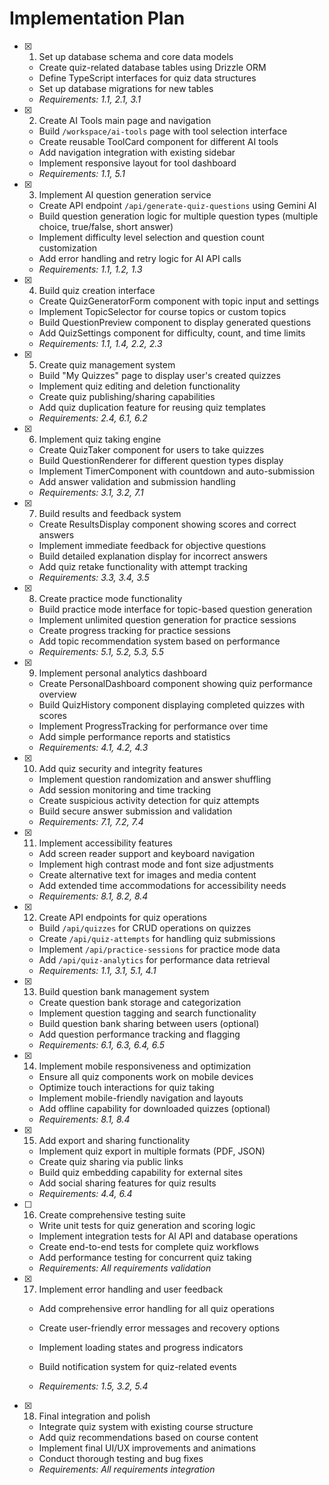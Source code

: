 # Implementation Plan

- [x] 1. Set up database schema and core data models


  - Create quiz-related database tables using Drizzle ORM
  - Define TypeScript interfaces for quiz data structures
  - Set up database migrations for new tables
  - _Requirements: 1.1, 2.1, 3.1_


- [x] 2. Create AI Tools main page and navigation

  - Build `/workspace/ai-tools` page with tool selection interface
  - Create reusable ToolCard component for different AI tools
  - Add navigation integration with existing sidebar
  - Implement responsive layout for tool dashboard
  - _Requirements: 1.1, 5.1_

- [x] 3. Implement AI question generation service


  - Create API endpoint `/api/generate-quiz-questions` using Gemini AI
  - Build question generation logic for multiple question types (multiple choice, true/false, short answer)
  - Implement difficulty level selection and question count customization
  - Add error handling and retry logic for AI API calls
  - _Requirements: 1.1, 1.2, 1.3_

- [x] 4. Build quiz creation interface




  - Create QuizGeneratorForm component with topic input and settings
  - Implement TopicSelector for course topics or custom topics
  - Build QuestionPreview component to display generated questions
  - Add QuizSettings component for difficulty, count, and time limits
  - _Requirements: 1.1, 1.4, 2.2, 2.3_

- [x] 5. Create quiz management system


  - Build "My Quizzes" page to display user's created quizzes
  - Implement quiz editing and deletion functionality
  - Create quiz publishing/sharing capabilities
  - Add quiz duplication feature for reusing quiz templates
  - _Requirements: 2.4, 6.1, 6.2_

- [x] 6. Implement quiz taking engine


  - Create QuizTaker component for users to take quizzes
  - Build QuestionRenderer for different question types display
  - Implement TimerComponent with countdown and auto-submission
  - Add answer validation and submission handling
  - _Requirements: 3.1, 3.2, 7.1_

- [x] 7. Build results and feedback system


  - Create ResultsDisplay component showing scores and correct answers
  - Implement immediate feedback for objective questions
  - Build detailed explanation display for incorrect answers
  - Add quiz retake functionality with attempt tracking
  - _Requirements: 3.3, 3.4, 3.5_

- [x] 8. Create practice mode functionality


  - Build practice mode interface for topic-based question generation
  - Implement unlimited question generation for practice sessions
  - Create progress tracking for practice sessions
  - Add topic recommendation system based on performance
  - _Requirements: 5.1, 5.2, 5.3, 5.5_

- [x] 9. Implement personal analytics dashboard


  - Create PersonalDashboard component showing quiz performance overview
  - Build QuizHistory component displaying completed quizzes with scores
  - Implement ProgressTracking for performance over time
  - Add simple performance reports and statistics
  - _Requirements: 4.1, 4.2, 4.3_

- [x] 10. Add quiz security and integrity features

  - Implement question randomization and answer shuffling
  - Add session monitoring and time tracking
  - Create suspicious activity detection for quiz attempts
  - Build secure answer submission and validation
  - _Requirements: 7.1, 7.2, 7.4_

- [x] 11. Implement accessibility features

  - Add screen reader support and keyboard navigation
  - Implement high contrast mode and font size adjustments
  - Create alternative text for images and media content
  - Add extended time accommodations for accessibility needs
  - _Requirements: 8.1, 8.2, 8.4_

- [x] 12. Create API endpoints for quiz operations


  - Build `/api/quizzes` for CRUD operations on quizzes
  - Create `/api/quiz-attempts` for handling quiz submissions
  - Implement `/api/practice-sessions` for practice mode data
  - Add `/api/quiz-analytics` for performance data retrieval
  - _Requirements: 1.1, 3.1, 5.1, 4.1_

- [x] 13. Build question bank management system

  - Create question bank storage and categorization
  - Implement question tagging and search functionality
  - Build question bank sharing between users (optional)
  - Add question performance tracking and flagging
  - _Requirements: 6.1, 6.3, 6.4, 6.5_

- [x] 14. Implement mobile responsiveness and optimization

  - Ensure all quiz components work on mobile devices
  - Optimize touch interactions for quiz taking
  - Implement mobile-friendly navigation and layouts
  - Add offline capability for downloaded quizzes (optional)
  - _Requirements: 8.1, 8.4_

- [x] 15. Add export and sharing functionality

  - Implement quiz export in multiple formats (PDF, JSON)
  - Create quiz sharing via public links
  - Build quiz embedding capability for external sites
  - Add social sharing features for quiz results
  - _Requirements: 4.4, 6.4_

- [ ] 16. Create comprehensive testing suite
  - Write unit tests for quiz generation and scoring logic
  - Implement integration tests for AI API and database operations
  - Create end-to-end tests for complete quiz workflows
  - Add performance testing for concurrent quiz taking
  - _Requirements: All requirements validation_

- [x] 17. Implement error handling and user feedback






  - Add comprehensive error handling for all quiz operations
  - Create user-friendly error messages and recovery options
  - Implement loading states and progress indicators
  - Build notification system for quiz-related events


  - _Requirements: 1.5, 3.2, 5.4_

- [x] 18. Final integration and polish


  - Integrate quiz system with existing course structure
  - Add quiz recommendations based on course content
  - Implement final UI/UX improvements and animations
  - Conduct thorough testing and bug fixes
  - _Requirements: All requirements integration_